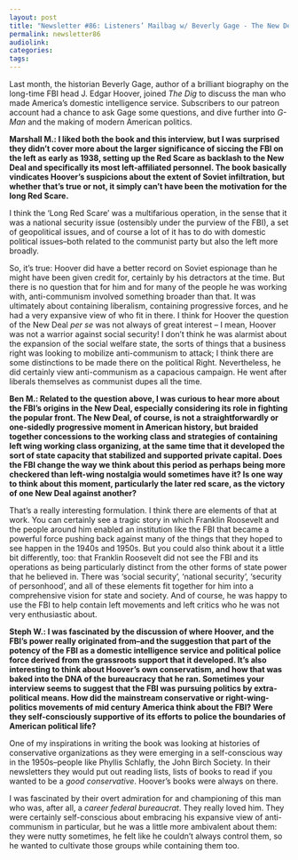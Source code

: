 ```yaml
---
layout: post
title: "Newsletter #86: Listeners’ Mailbag w/ Beverly Gage - The New Deal and the FBI"
permalink: newsletter86
audiolink:
categories:
tags:
---
```


Last month, the historian Beverly Gage, author of a brilliant biography on the long-time FBI head J. Edgar Hoover, joined *The Dig* to discuss the man who made America’s domestic intelligence service. Subscribers to our patreon account had a chance to ask Gage some questions, and dive further into *G-Man* and the making of modern American politics.

**Marshall M.: I liked both the book and this interview, but I was surprised they didn’t cover more about the larger significance of siccing the FBI on the left as early as 1938, setting up the Red Scare as backlash to the New Deal and specifically its most left-affiliated personnel. The book basically vindicates Hoover’s suspicions about the extent of Soviet infiltration, but whether that’s true or not, it simply can’t have been the motivation for the long Red Scare.**

I think the ‘Long Red Scare’ was a multifarious operation, in the sense that it was a national security issue (ostensibly under the purview of the FBI), a set of geopolitical issues, and of course a lot of it has to do with domestic political issues–both related to the communist party but also the left more broadly. 

So, it’s true: Hoover did have a better record on Soviet espionage than he might have been given credit for, certainly by his detractors at the time. But there is no question that for him and for many of the people he was working with, anti-communism involved something broader than that. It was ultimately about containing liberalism, containing progressive forces, and he had a very expansive view of who fit in there. I think for Hoover the question of the New Deal *per se* was not always of great interest – I mean, Hoover was not a warrior against social security! I don’t think he was alarmist about the expansion of the social welfare state, the sorts of things that a business right was looking to mobilize anti-communism to attack; I think there are some distinctions to be made there on the political Right. Nevertheless, he did certainly view anti-communism as a capacious campaign. He went after liberals themselves as communist dupes all the time. 

**Ben M.: Related to the question above, I was curious to hear more about the FBI’s origins in the New Deal, especially considering its role in fighting the popular front. The New Deal, of course, is not a straightforwardly or one-sidedly progressive moment in American history, but braided together concessions to the working class and strategies of containing left wing working class organizing, at the same time that it developed the sort of state capacity that stabilized and supported private capital. Does the FBI change the way we think about this period as perhaps being more checkered than left-wing nostalgia would sometimes have it? Is one way to think about this moment, particularly the later red scare, as the victory of one New Deal against another?**

That’s a really interesting formulation. I think there are elements of that at work. You can certainly see a tragic story in which Franklin Roosevelt and the people around him enabled an institution like the FBI that became a powerful force pushing back against many of the things that they hoped to see happen in the 1940s and 1950s. But you could also think about it a little bit differently, too: that Franklin Roosevelt did not see the FBI and its operations as being particularly distinct from the other forms of state power that he believed in. There was ‘social security’, ‘national security’, ‘security of personhood’, and all of these elements fit together for him into a comprehensive vision for state and society. And of course, he was happy to use the FBI to help contain left movements and left critics who he was not very enthusiastic about.  

**Steph W.: I was fascinated by the discussion of where Hoover, and the FBI’s power really
originated from–and the suggestion that part of the potency of the FBI as a domestic intelligence service and political police force derived from the grassroots support that it developed. It’s also interesting to think about Hoover’s own conservatism, and how that was baked into the DNA of the bureaucracy that he ran. Sometimes your interview seems to suggest that the FBI was pursuing politics by extra-political means. How did the mainstream conservative or right-wing-politics movements of mid century America think about the FBI? Were they self-consciously supportive of its efforts to police the boundaries of American political life?**

One of my inspirations in writing the book was looking at histories of conservative organizations as they were emerging in a self-conscious way in the 1950s–people like Phyllis Schlafly, the John Birch Society. In their newsletters they would put out reading lists, lists of books to read if you wanted to be a *good conservative*. Hoover’s books were always on there.

I was fascinated by their overt admiration for and championing of this man who was, after all, a *career federal bureaucrat*. They really loved him. They were certainly self-conscious about embracing his expansive view of anti-communism in particular, but he was a little more ambivalent about them: they were nutty sometimes, he felt like he couldn’t always control them, so he wanted to cultivate those groups while containing them too. 

